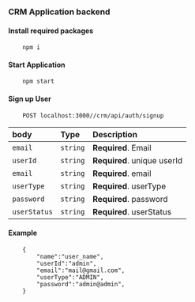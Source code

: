### CRM Application backend

#### Install required packages
```
    npm i
```
#### Start Application
``` 
    npm start
```


#### Sign up User

``` http
    POST localhost:3000//crm/api/auth/signup
```
| body | Type     | Description                |
| :-------- | :------- | :------------------------- |
| `email` | `string` | **Required**. Email|
| `userId` | `string` | **Required**. unique userId|
| `email` | `string` | **Required**. email|
| `userType` | `string` | **Required**. userType|
| `password` | `string` | **Required**. password|
| `userStatus` | `string` | **Required**. userStatus|

#### Example
```
    {
        "name":"user_name",
        "userId":"admin",   
        "email":"mail@gmail.com",
        "userType":"ADMIN",
        "password":"admin@admin",
    }
```
